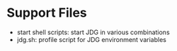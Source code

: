 # Support Files

* start shell scripts: start JDG in various combinations
* jdg.sh: profile script for JDG environment variables
